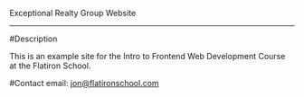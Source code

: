 Exceptional Realty Group Website
___

#Description

This is an example site for the Intro to Frontend Web Development Course at the Flatiron School.

#Contact
email: jon@flatironschool.com
